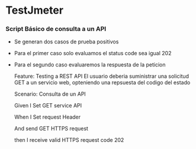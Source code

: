 # TestJmeter
###  Script Básico de consulta a un API

- Se generan dos casos de prueba positivos

- Para el primer caso solo evaluamos el status code sea igual 202

- Para el segundo caso evaluaremos la respuesta de la peticion


	Feature: Testing a REST API
  El usuario deberia suministrar una solicitud GET a un servicio web,
  opteniendo una repsuesta del codigo del estado
 
  Scenario: Consulta de un API
  
  Given I Set GET service API
  
  When I Set request Header
  
  And send GET HTTPS request
  
  then I receive valid HTTPS request code 202
